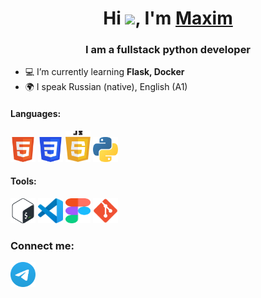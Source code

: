<h1 align="center">
Hi <img src="https://github.com/blackcater/blackcater/raw/main/images/Hi.gif" height="32"/>, I'm <a href="#">Maxim</a> 
</h1>
<h3 align="center">I am a fullstack python developer</h3>

<ul>
  <li>💻 I’m currently learning <strong>Flask, Docker</strong></li>
  <li>🌍 I speak Russian (native), English (A1)</li>
</ul>

<h4>Languages:</h4>
<a  href="#"><img src="https://raw.githubusercontent.com/Max-Ship/Max-Ship/main/icons/HTML5.svg" title="HTML5" alt="HTML5" width="40" height="40"></a>
<a  href="#"><img src="https://raw.githubusercontent.com/Max-Ship/Max-Ship/main/icons/CSS3.svg" title="CSS3" alt="CSS3" width="40" height="40"></a>
<a  href="#"><img src="https://raw.githubusercontent.com/Max-Ship/Max-Ship/main/icons/javascript.svg" title="JavaScript" alt="javascript" width="40" height="50"></a>
<a  href="#"><img src="https://raw.githubusercontent.com/Max-Ship/Max-Ship/main/icons/python.svg" title="Python" alt="python" width="40" height="40"></a>

<h4>Tools:</h4>
<a  href="#"><img src="https://raw.githubusercontent.com/Max-Ship/Max-Ship/main/icons/Bash.svg" title="Bash" alt="Bash" width="40" height="40"></a>
<a  href="#"><img src="https://raw.githubusercontent.com/Max-Ship/Max-Ship/main/icons/VS-code.svg" title="VS-code" alt="VS-code" width="40" height="40"></a>
<a  href="#"><img src="https://raw.githubusercontent.com/Max-Ship/Max-Ship/main/icons/figma.svg" title="Figma" alt="figma" width="40" height="40"></a>
<a  href="#"><img src="https://raw.githubusercontent.com/Max-Ship/Max-Ship/main/icons/git.svg" title="Git" alt="git" width="40" height="40"></a>

<h3>Connect me:</h3>
<!-- <p><strong><a href="mailto:neutrinoandquarkisfermion@gmail.com">neutrinoandquarkisfermion@gmail.com</a></strong></p> -->
<p>
  <a href="https://t.me/max1983ship">
  <img src="https://raw.githubusercontent.com/Max-Ship/Max-Ship/main/icons/Telegram.svg" title="Telegram" alt="Telegram" width="40" height="40">
</a>
</p>


